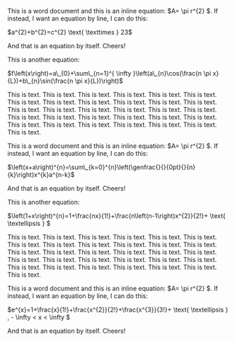 This is a word document and this is an inline equation: $A= \pi r^{2} $. If instead, I want an equation by line, I can do this:

$a^{2}+b^{2}=c^{2} \text{ \texttimes } 23$

And that is an equation by itself. Cheers!

This is another equation:

$f\left(x\right)=a\_{0}+\sum\_{n=1}^{ \infty }\left(a\_{n}\cos(\frac{n \pi x}{L})+b\_{n}\sin(\frac{n \pi x}{L})\right)$

This is text. This is text. This is text. This is text. This is text. This is text. This is text. This is text. This is text. This is text. This is text. This is text. This is text. This is text. This is text. This is text. This is text. This is text. This is text. This is text. This is text. This is text. This is text. This is text. This is text. This is text. This is text. This is text. This is text. This is text. This is text.

This is a word document and this is an inline equation: $A= \pi r^{2} $. If instead, I want an equation by line, I can do this:

$\left(x+a\right)^{n}=\sum\_{k=0}^{n}\left(\genfrac{}{}{0pt}{}{n}{k}\right)x^{k}a^{n-k}$

And that is an equation by itself. Cheers!

This is another equation:

$\left(1+x\right)^{n}=1+\frac{nx}{1!}+\frac{n\left(n-1\right)x^{2}}{2!}+ \text{ \textellipsis } $

This is text. This is text. This is text. This is text. This is text. This is text. This is text. This is text. This is text. This is text. This is text. This is text. This is text. This is text. This is text. This is text. This is text. This is text. This is text. This is text. This is text. This is text. This is text. This is text. This is text. This is text. This is text. This is text. This is text. This is text. This is text.

This is a word document and this is an inline equation: $A= \pi r^{2} $. If instead, I want an equation by line, I can do this:

$e^{x}=1+\frac{x}{1!}+\frac{x^{2}}{2!}+\frac{x^{3}}{3!}+ \text{ \textellipsis } , - \infty  < x <  \infty $

And that is an equation by itself. Cheers!